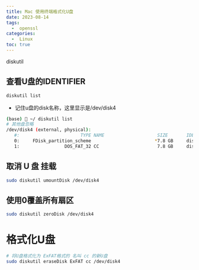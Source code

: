 ```yaml
---
title: Mac 使用终端格式化U盘
date: 2023-08-14
tags:
  -  openssl
categories:
  -  Linux
toc: true
---
```


diskutil

<!-- more -->



## 查看U盘的IDENTIFIER

```bash
diskutil list
```

- 记住u盘的disk名称，这里显示是/dev/disk4

```bash
(base)  ~/ diskutil list
# 其他盘忽略
/dev/disk4 (external, physical):
   #:                       TYPE NAME                    SIZE       IDENTIFIER
   0:     FDisk_partition_scheme                        *7.8 GB     disk4
   1:                 DOS_FAT_32 CC                      7.8 GB     disk4s1
```

## 取消 U 盘 挂载

```bash
sudo diskutil umountDisk /dev/disk4
```

## 使用0覆盖所有扇区

```bash
sudo diskutil zeroDisk /dev/disk4
```

# 格式化U盘

```bash
# 将U盘格式化为 ExFAT格式的 名叫 cc 的新U盘
sudo diskutil eraseDisk ExFAT cc /dev/disk4
```